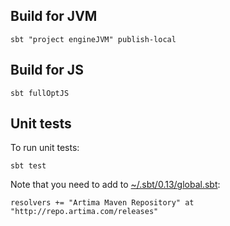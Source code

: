 ## Build for JVM

```
sbt "project engineJVM" publish-local
```

## Build for JS

```
sbt fullOptJS
```

## Unit tests

To run unit tests:

```
sbt test
```

Note that you need to add to [~/.sbt/0.13/global.sbt](https://stackoverflow.com/questions/47456328/unresolved-dependency-com-artima-supersafesupersafe-2-12-41-1-3-not-found):

```
resolvers += "Artima Maven Repository" at "http://repo.artima.com/releases"
```
